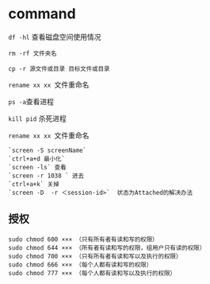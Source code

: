 # command

`df -hl` 查看磁盘空间使用情况

`rm -rf 文件夹名`

`cp -r 源文件或目录 目标文件或目录`

`rename xx xx `文件重命名

`ps -a`查看进程

`kill pid` 杀死进程

`rename xx xx `文件重命名

	`screen -S screenName`
	`ctrl+a+d 最小化`
	`screen -ls` 查看
	`screen -r 1038 ` 进去
	`ctrl+a+k` 关掉
	`screen -D  -r ＜session-id>`  状态为Attached的解决办法

## 授权

	sudo chmod 600 ××× （只有所有者有读和写的权限）
	sudo chmod 644 ××× （所有者有读和写的权限，组用户只有读的权限）
	sudo chmod 700 ××× （只有所有者有读和写以及执行的权限）
	sudo chmod 666 ××× （每个人都有读和写的权限）
	sudo chmod 777 ××× （每个人都有读和写以及执行的权限）
